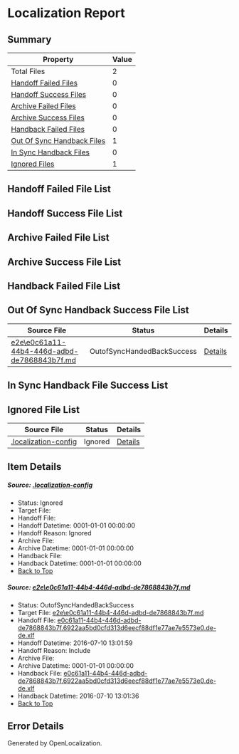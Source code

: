 # <a name='report-top'></a> Localization Report

## Summary
 Property | Value 
 -------- | ----- 
 Total Files | 2
[ Handoff Failed Files ](#handoff-failed-list)| 0
[ Handoff Success Files ](#handoff-success-list)| 0
[ Archive Failed Files ](#archive-failed-list)| 0
[ Archive Success Files ](#archive-success-list)| 0
[ Handback Failed Files ](#handback-failed-list)| 0
[ Out Of Sync Handback Files ](#outofsync-handback-success-list)| 1
[ In Sync Handback Files ](#insync-handback-success-list)| 0
[ Ignored Files ](#ignored-list)| 1

## <a name='handoff-failed-list'></a> Handoff Failed File List

## <a name='handoff-success-list'></a> Handoff Success File List

## <a name='archive-failed-list'></a> Archive Failed File List

## <a name='archive-success-list'></a> Archive Success File List

## <a name='handback-failed-list'></a> Handback Failed File List

## <a name='outofsync-handback-success-list'></a> Out Of Sync Handback Success File List
 Source File | Status | Details 
 ----------- | ------ | ------- 
 [e2e\e0c61a11-44b4-446d-adbd-de7868843b7f.md](https://github.com/OpenLocalizationTestOrg/oltest/blob/800c4161d6931e376e029f55c5550c1e491bac7b/e2e/e0c61a11-44b4-446d-adbd-de7868843b7f.md) | OutofSyncHandedBackSuccess | [Details](#6277a97d43b743f0a56c4ba56d4a9115579e47151)

## <a name='insync-handback-success-list'></a> In Sync Handback File Success List

## <a name='ignored-list'></a> Ignored File List
 Source File | Status | Details 
 ----------- | ------ | ------- 
 [.localization-config](https://github.com/OpenLocalizationTestOrg/oltest/blob/800c4161d6931e376e029f55c5550c1e491bac7b/.localization-config) | Ignored | [Details](#3d4f252ac210baf56311d7e97dcc2db10974dbd20)

## Item Details
##### <a name='3d4f252ac210baf56311d7e97dcc2db10974dbd20'></a> Source: [.localization-config](https://github.com/OpenLocalizationTestOrg/oltest/blob/800c4161d6931e376e029f55c5550c1e491bac7b/.localization-config)
* Status: Ignored
* Target File: 
* Handoff File: 
* Handoff Datetime: 0001-01-01 00:00:00
* Handoff Reason: Ignored
* Archive File: 
* Archive Datetime: 0001-01-01 00:00:00
* Handback File: 
* Handback Datetime: 0001-01-01 00:00:00
* [Back to Top](#report-top)

##### <a name='6277a97d43b743f0a56c4ba56d4a9115579e47151'></a> Source: [e2e\e0c61a11-44b4-446d-adbd-de7868843b7f.md](https://github.com/OpenLocalizationTestOrg/oltest/blob/800c4161d6931e376e029f55c5550c1e491bac7b/e2e/e0c61a11-44b4-446d-adbd-de7868843b7f.md)
* Status: OutofSyncHandedBackSuccess
* Target File: [e2e\e0c61a11-44b4-446d-adbd-de7868843b7f.md](https://github.com/OpenLocalizationTestOrg/oltest-dede-fly/blob/491e21925441c8c2398cd3bb00220da27aa38ea2/e2e/e0c61a11-44b4-446d-adbd-de7868843b7f.md)
* Handoff File: [e0c61a11-44b4-446d-adbd-de7868843b7f.6922aa5bd0cfd313d6eecf88df1e77ae7e5573e0.de-de.xlf](https://github.com/OpenLocalizationTestOrg/olhandoff-e2e/blob/b27fd6cceee88dd9f16b8907fb37c079cfee9725/ol-handoff/OpenLocalizationTestOrg/oltest-dede-fly/ci/ht/e0c61a11-44b4-446d-adbd-de7868843b7f.6922aa5bd0cfd313d6eecf88df1e77ae7e5573e0.de-de.xlf)
* Handoff Datetime: 2016-07-10 13:01:59
* Handoff Reason: Include
* Archive File: 
* Archive Datetime: 0001-01-01 00:00:00
* Handback File: [e0c61a11-44b4-446d-adbd-de7868843b7f.6922aa5bd0cfd313d6eecf88df1e77ae7e5573e0.de-de.xlf](https://github.com/OpenLocalizationTestOrg/olhandback-e2e/blob/284351f0f9dc0e8d8d357a5cd1f76182ce9bffc2/ol-handback/OpenLocalizationTestOrg/oltest-dede-fly/ci/ht/e0c61a11-44b4-446d-adbd-de7868843b7f.6922aa5bd0cfd313d6eecf88df1e77ae7e5573e0.de-de.xlf)
* Handback Datetime: 2016-07-10 13:01:36
* [Back to Top](#report-top)


## Error Details

Generated by OpenLocalization.
